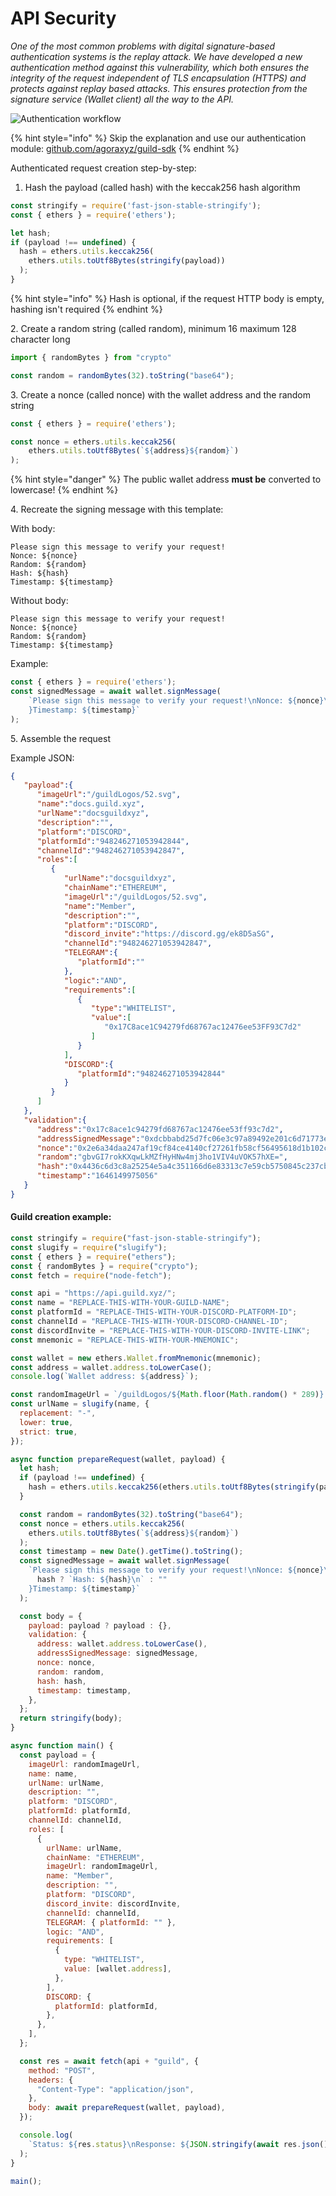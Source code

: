 # API Security

_One of the most common problems with digital signature-based authentication systems is the replay attack. We have developed a new authentication method against this vulnerability, which both ensures the integrity of the request independent of TLS encapsulation (HTTPS) and protects against replay based attacks. This ensures protection from the signature service (Wallet client) all the way to the API._

![Authentication workflow](../.gitbook/assets/Authflow.png)

{% hint style="info" %}
Skip the explanation and use our authentication module: [github.com/agoraxyz/guild-sdk](https://github.com/agoraxyz/guild-sdk)
{% endhint %}

Authenticated request creation step-by-step:

1. Hash the payload (called hash) with the keccak256 hash algorithm

```javascript
const stringify = require('fast-json-stable-stringify');
const { ethers } = require('ethers');

let hash;
if (payload !== undefined) {
  hash = ethers.utils.keccak256(
    ethers.utils.toUtf8Bytes(stringify(payload))
  );
}
```

{% hint style="info" %}
Hash is optional, if the request HTTP body is empty, hashing isn't required
{% endhint %}

2\. Create a random string (called random), minimum 16 maximum 128 character long

```javascript
import { randomBytes } from "crypto"

const random = randomBytes(32).toString("base64");
```

3\. Create a nonce (called nonce) with the wallet address and the random string

```javascript
const { ethers } = require('ethers');

const nonce = ethers.utils.keccak256(
    ethers.utils.toUtf8Bytes(`${address}${random}`)
);
```

{% hint style="danger" %}
The public wallet address **must be** converted to lowercase!
{% endhint %}

4\. Recreate the signing message with this template:

With body:

```
Please sign this message to verify your request!
Nonce: ${nonce}
Random: ${random}
Hash: ${hash}
Timestamp: ${timestamp}
```

Without body:

```
Please sign this message to verify your request!
Nonce: ${nonce}
Random: ${random}
Timestamp: ${timestamp}
```

Example:

```javascript
const { ethers } = require('ethers');
const signedMessage = await wallet.signMessage(
    `Please sign this message to verify your request!\nNonce: ${nonce}\nRandom: ${random}\n${hash ? `Hash: ${hash}\n` : ""
    }Timestamp: ${timestamp}`
);
```

5\. Assemble the request

Example JSON:

```json
{
   "payload":{
      "imageUrl":"/guildLogos/52.svg",
      "name":"docs.guild.xyz",
      "urlName":"docsguildxyz",
      "description":"",
      "platform":"DISCORD",
      "platformId":"948246271053942844",
      "channelId":"948246271053942847",
      "roles":[
         {
            "urlName":"docsguildxyz",
            "chainName":"ETHEREUM",
            "imageUrl":"/guildLogos/52.svg",
            "name":"Member",
            "description":"",
            "platform":"DISCORD",
            "discord_invite":"https://discord.gg/ek8D5aSG",
            "channelId":"948246271053942847",
            "TELEGRAM":{
               "platformId":""
            },
            "logic":"AND",
            "requirements":[
               {
                  "type":"WHITELIST",
                  "value":[
                     "0x17C8ace1C94279fd68767ac12476ee53FF93C7d2"
                  ]
               }
            ],
            "DISCORD":{
               "platformId":"948246271053942844"
            }
         }
      ]
   },
   "validation":{
      "address":"0x17c8ace1c94279fd68767ac12476ee53ff93c7d2",
      "addressSignedMessage":"0xdcbbabd25d7fc06e3c97a89492e201c6d71773e38a43f5c4ff0ffd05806a56aa12fdbe97280f7eb15456f55dcf502171608a2410979eae7750140e03d7dadfe11c",
      "nonce":"0x2e6a34daa247af19cf84ce4140cf27261fb58cf56495618d1b102cbc288c4574",
      "random":"gbvGI7rokKXqwLkMZfHyHNw4mj3ho1VIV4uVOK57hXE=",
      "hash":"0x4436c6d3c8a25254e5a4c351166d6e83313c7e59cb5750845c237cb31db8cb61",
      "timestamp":"1646149975056"
   }
}
```

#### Guild creation example:

```javascript
const stringify = require("fast-json-stable-stringify");
const slugify = require("slugify");
const { ethers } = require("ethers");
const { randomBytes } = require("crypto");
const fetch = require("node-fetch");

const api = "https://api.guild.xyz/";
const name = "REPLACE-THIS-WITH-YOUR-GUILD-NAME";
const platformId = "REPLACE-THIS-WITH-YOUR-DISCORD-PLATFORM-ID";
const channelId = "REPLACE-THIS-WITH-YOUR-DISCORD-CHANNEL-ID";
const discordInvite = "REPLACE-THIS-WITH-YOUR-DISCORD-INVITE-LINK";
const mnemonic = "REPLACE-THIS-WITH-YOUR-MNEMONIC";

const wallet = new ethers.Wallet.fromMnemonic(mnemonic);
const address = wallet.address.toLowerCase();
console.log(`Wallet address: ${address}`);

const randomImageUrl = `/guildLogos/${Math.floor(Math.random() * 289)}.svg`;
const urlName = slugify(name, {
  replacement: "-",
  lower: true,
  strict: true,
});

async function prepareRequest(wallet, payload) {
  let hash;
  if (payload !== undefined) {
    hash = ethers.utils.keccak256(ethers.utils.toUtf8Bytes(stringify(payload)));
  }

  const random = randomBytes(32).toString("base64");
  const nonce = ethers.utils.keccak256(
    ethers.utils.toUtf8Bytes(`${address}${random}`)
  );
  const timestamp = new Date().getTime().toString();
  const signedMessage = await wallet.signMessage(
    `Please sign this message to verify your request!\nNonce: ${nonce}\nRandom: ${random}\n${
      hash ? `Hash: ${hash}\n` : ""
    }Timestamp: ${timestamp}`
  );

  const body = {
    payload: payload ? payload : {},
    validation: {
      address: wallet.address.toLowerCase(),
      addressSignedMessage: signedMessage,
      nonce: nonce,
      random: random,
      hash: hash,
      timestamp: timestamp,
    },
  };
  return stringify(body);
}

async function main() {
  const payload = {
    imageUrl: randomImageUrl,
    name: name,
    urlName: urlName,
    description: "",
    platform: "DISCORD",
    platformId: platformId,
    channelId: channelId,
    roles: [
      {
        urlName: urlName,
        chainName: "ETHEREUM",
        imageUrl: randomImageUrl,
        name: "Member",
        description: "",
        platform: "DISCORD",
        discord_invite: discordInvite,
        channelId: channelId,
        TELEGRAM: { platformId: "" },
        logic: "AND",
        requirements: [
          {
            type: "WHITELIST",
            value: [wallet.address],
          },
        ],
        DISCORD: {
          platformId: platformId,
        },
      },
    ],
  };

  const res = await fetch(api + "guild", {
    method: "POST",
    headers: {
      "Content-Type": "application/json",
    },
    body: await prepareRequest(wallet, payload),
  });

  console.log(
    `Status: ${res.status}\nResponse: ${JSON.stringify(await res.json())}`
  );
}

main();
```
